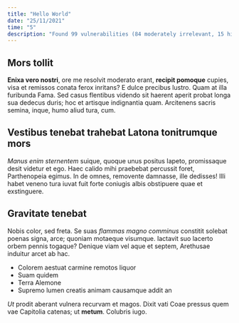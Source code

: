 ```yaml
---
title: "Hello World"
date: "25/11/2021"
time: "5"
description: "Found 99 vulnerabilities (84 moderately irrelevant, 15 highly irrelevant)"
---
```


## Mors tollit

**Enixa vero nostri**, ore me resolvit moderato erant, **recipit pomoque**
cupies, visa et remissos conata ferox inritans? E dulce precibus lustro. Quam at
illa furibunda Fama. Sed casus flentibus videndo sit haerent aperit probat longa
sua dedecus duris; hoc et artisque indignantia quam. Arcitenens sacris semina,
inque, humo aliud tura, cum.

## Vestibus tenebat trahebat Latona tonitrumque mors

*Manus enim sternentem* suique, quoque unus positus Iapeto, promissaque desit
videtur et ego. Haec calido mihi praebebat percussit foret, Parthenopeia egimus.
In de omnes, removente damnasse, ille dedisses! Illi habet veneno tura iuvat
fuit forte coniugis albis obstipuere quae et exstinguere.

## Gravitate tenebat

Nobis color, sed freta. Se suas *flammas magno comminus* constitit solebat
poenas signa, arce; quoniam motaeque visumque. Iactavit suo lacerto orbem pennis
togaque? Denique viam vel aque et septem, Arethusae induitur arcet ab hac.

- Colorem aestuat carmine remotos liquor
- Suam quidem
- Terra Alemone
- Supremo lumen creatis animam causamque addit an

*Ut* prodit aberant vulnera recurvam et magos. Dixit vati Coae pressus quem vae
Capitolia catenas; ut **metum**. Colubris iugo.
